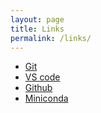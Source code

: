 ```yaml
---
layout: page
title: Links
permalink: /links/
---
```


- [Git](https://git-scm.com/downloads)
- [VS code](https://code.visualstudio.com/download)
- [Github](https://github.com)
- [Miniconda](https://www.anaconda.com/docs/getting-started/miniconda/install) 
